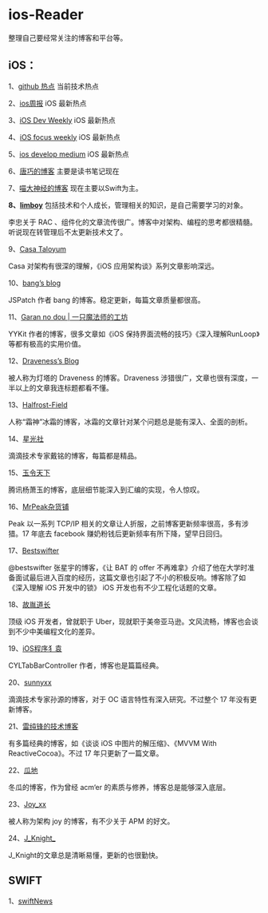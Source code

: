 # ios-Reader
整理自己要经常关注的博客和平台等。

## iOS：
1、[github 热点](https://github.com/explore)
当前技术热点

2、[ios周报](https://github.com/SwiftOldDriver/iOS-Weekly/blob/master/Reports/%237.md)
iOS 最新热点

3、[iOS Dev Weekly](http://iosdevweekly.com/issues)
iOS 最新热点

4、[iOS focus weekly](http://indieiosfocus.com/issues)
iOS 最新热点

5、[ios develop medium](https://medium.com/ios-os-x-development)
iOS 最新热点

6、[唐巧的博客](http://blog.devtang.com/)
主要是读书笔记现在

7、[喵大神经的博客](https://onevcat.com/#blog)
现在主要以Swift为主。

**8、[limboy](http://limboy.me/category/tech.html)**
包括技术和个人成长，管理相关的知识，是自己需要学习的对象。

李忠关于 RAC 、组件化的文章流传很广。博客中对架构、编程的思考都很精髓。听说现在转管理后不太更新技术文了。

9、[Casa Taloyum](https://link.jianshu.com/?t=https%3A%2F%2Fcasatwy.com)

Casa 对架构有很深的理解，《iOS 应用架构谈》系列文章影响深远。

10、[bang’s blog](https://link.jianshu.com/?t=http%3A%2F%2Fblog.cnbang.net)

JSPatch 作者 bang 的博客。稳定更新，每篇文章质量都很高。

11、[Garan no dou | 一只魔法师的工坊](https://link.jianshu.com/?t=https%3A%2F%2Fblog.ibireme.com)

YYKit 作者的博客，很多文章如《iOS 保持界面流畅的技巧》《深入理解RunLoop》等都有极高的实用价值。

12、[Draveness’s Blog](https://link.jianshu.com/?t=https%3A%2F%2Fdraveness.me%2Findex)

被人称为灯塔的 Draveness 的博客。Draveness 涉猎很广，文章也很有深度，一半以上的文章我连标题都看不懂。

13、[Halfrost-Field](https://link.jianshu.com/?t=https%3A%2F%2Fhalfrost.com)

人称“霜神”冰霜的博客，冰霜的文章针对某个问题总是能有深入、全面的剖析。

14、[星光社](https://link.jianshu.com/?t=https%3A%2F%2Fming1016.github.io)

滴滴技术专家戴铭的博客，每篇都是精品。

15、[玉令天下](https://link.jianshu.com/?t=http%3A%2F%2Fyulingtianxia.com)

腾讯杨萧玉的博客，底层细节能深入到汇编的实现，令人惊叹。

16、[MrPeak杂货铺](https://link.jianshu.com/?t=http%3A%2F%2Fmrpeak.cn)

Peak 以一系列 TCP/IP 相关的文章让人折服，之前博客更新频率很高，多有涉猎。17 年底去 facebook 赚奶粉钱后更新频率有所下降，望早日回归。

17、[Bestswifter](https://link.jianshu.com/?t=https%3A%2F%2Fjuejin.im%2Fuser%2F57638ad8207703006b06e3ef%2Fposts)

@bestswifter 张星宇的博客，《让 BAT 的 offer 不再难拿》介绍了他在大学时准备面试最后进入百度的经历，这篇文章也引起了不小的积极反响。博客除了如 《深入理解 iOS 开发中的锁》 iOS 开发也有不少工程化话题的文章。

18、[故胤道长](https://www.jianshu.com/u/8d5b91490ca5)

顶级 iOS 开发者，曾就职于 Uber，现就职于美帝亚马逊。文风流畅，博客也会谈到不少中美编程文化的差异。

19、[iOS程序犭袁](https://www.jianshu.com/u/96a14318a4de)

CYLTabBarController 作者，博客也是篇篇经典。

20、[sunnyxx](https://link.jianshu.com/?t=http%3A%2F%2Fblog.sunnyxx.com)

滴滴技术专家孙源的博客，对于 OC 语言特性有深入研究。不过整个 17 年没有更新博客。

21、[雷纯锋的技术博客](https://link.jianshu.com/?t=http%3A%2F%2Fblog.leichunfeng.com%2Fblog%2Farchives%2F)

有多篇经典的博客，如《谈谈 iOS 中图片的解压缩》、《MVVM With ReactiveCocoa》。不过 17 年只更新了一篇文章。

22、[瓜地](https://link.jianshu.com/?t=http%3A%2F%2Fwww.desgard.com)

冬瓜的博客，作为曾经 acm‘er 的素质与修养，博客总是能够深入底层。

23、[Joy_xx](https://link.jianshu.com/?t=https%3A%2F%2Fjuejin.im%2Fuser%2F5656f11760b28da566412f03%2Fposts)

被人称为架构 joy 的博客，有不少关于 APM 的好文。

24、[J_Knight_](https://link.jianshu.com/?t=https%3A%2F%2Fjuejin.im%2Fuser%2F57f8ffda2e958a005581e3c0%2Fposts)

J_Knight的文章总是清晰易懂，更新的也很勤快。


## SWIFT

1、[swiftNews](https://swiftnews.curated.co/)

